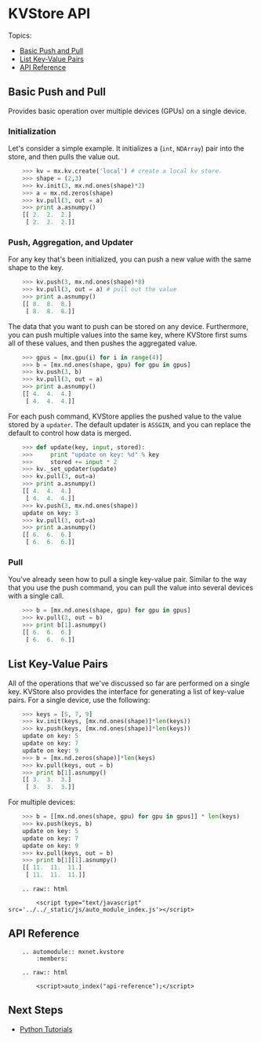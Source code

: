# KVStore API

Topics:
* [Basic Push and Pull](#basic-push-and-pull)
* [List Key-Value Pairs](#list-key-value-pairs)
* [API Reference](#api-reference)


## Basic Push and Pull

Provides basic operation over multiple devices (GPUs) on a single device.

### Initialization

Let's consider a simple example. It initializes
a (`int`, `NDArray`) pair into the store, and then pulls the value out.

```python
    >>> kv = mx.kv.create('local') # create a local kv store.
    >>> shape = (2,3)
    >>> kv.init(3, mx.nd.ones(shape)*2)
    >>> a = mx.nd.zeros(shape)
    >>> kv.pull(3, out = a)
    >>> print a.asnumpy()
    [[ 2.  2.  2.]
     [ 2.  2.  2.]]
```

### Push, Aggregation, and Updater

For any key that's been initialized, you can push a new value with the same shape to the key.

```python
    >>> kv.push(3, mx.nd.ones(shape)*8)
    >>> kv.pull(3, out = a) # pull out the value
    >>> print a.asnumpy()
    [[ 8.  8.  8.]
     [ 8.  8.  8.]]
```

The data that you want to push can be stored on any device. Furthermore, you can push multiple
values into the same key, where KVStore first sums all of these
values, and then pushes the aggregated value.

```python
    >>> gpus = [mx.gpu(i) for i in range(4)]
    >>> b = [mx.nd.ones(shape, gpu) for gpu in gpus]
    >>> kv.push(3, b)
    >>> kv.pull(3, out = a)
    >>> print a.asnumpy()
    [[ 4.  4.  4.]
     [ 4.  4.  4.]]
```

For each push command, KVStore applies the pushed value to the value stored by a
`updater`. The default updater is `ASSGIN`, and you can replace the default to
control how data is merged.

```python
    >>> def update(key, input, stored):
    >>>     print "update on key: %d" % key
    >>>     stored += input * 2
    >>> kv._set_updater(update)
    >>> kv.pull(3, out=a)
    >>> print a.asnumpy()
    [[ 4.  4.  4.]
     [ 4.  4.  4.]]
    >>> kv.push(3, mx.nd.ones(shape))
    update on key: 3
    >>> kv.pull(3, out=a)
    >>> print a.asnumpy()
    [[ 6.  6.  6.]
     [ 6.  6.  6.]]
```

### Pull

You've already seen how to pull a single key-value pair. Similar to the way that you use the push command, you can
pull the value into several devices with a single call.

```python
    >>> b = [mx.nd.ones(shape, gpu) for gpu in gpus]
    >>> kv.pull(3, out = b)
    >>> print b[1].asnumpy()
    [[ 6.  6.  6.]
     [ 6.  6.  6.]]
```

## List Key-Value Pairs

All of the operations that we've discussed so far are performed on a single key. KVStore also provides
the interface for generating a list of key-value pairs. For a single device, use the following:

```python
    >>> keys = [5, 7, 9]
    >>> kv.init(keys, [mx.nd.ones(shape)]*len(keys))
    >>> kv.push(keys, [mx.nd.ones(shape)]*len(keys))
    update on key: 5
    update on key: 7
    update on key: 9
    >>> b = [mx.nd.zeros(shape)]*len(keys)
    >>> kv.pull(keys, out = b)
    >>> print b[1].asnumpy()
    [[ 3.  3.  3.]
     [ 3.  3.  3.]]
```

For multiple devices:

```python
    >>> b = [[mx.nd.ones(shape, gpu) for gpu in gpus]] * len(keys)
    >>> kv.push(keys, b)
    update on key: 5
    update on key: 7
    update on key: 9
    >>> kv.pull(keys, out = b)
    >>> print b[1][1].asnumpy()
    [[ 11.  11.  11.]
     [ 11.  11.  11.]]
```

```eval_rst
    .. raw:: html

        <script type="text/javascript" src='../../_static/js/auto_module_index.js'></script>
```


## API Reference

```eval_rst
    .. automodule:: mxnet.kvstore
        :members:

    .. raw:: html

        <script>auto_index("api-reference");</script>
```

## Next Steps
* [Python Tutorials](http://mxnet.io/tutorials/index.html#Python-Tutorials)
